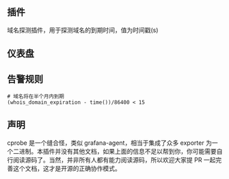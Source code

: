 ## 插件

域名探测插件，用于探测域名的到期时间，值为时间戳(s)

## 仪表盘


## 告警规则

```
# 域名将在半个月内到期
(whois_domain_expiration - time())/86400 < 15
```

## 声明

cprobe 是一个缝合怪，类似 grafana-agent，相当于集成了众多 exporter 为一个二进制。本插件并没有其他文档，如果上面的信息不足以帮到你，你可能需要自行阅读源码了。当然，并非所有人都有能力阅读源码，所以欢迎大家提 PR 一起完善这个文档，这才是开源的正确协作模式。

